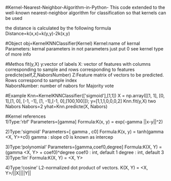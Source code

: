 #Kernel-Nearest-Neighbor-Algorithm-in-Python-
This code extended to the well-known nearest-neighbor algorithm for classification so that kernels can be used 

the distance is calculated by the following formula 
Distance=k(x,x)+k(y,y)-2k(x,y)


#Object
obj=KernelKNNClassifier(Kernel)
Kernel:name of kernal 
Parameters: kernal parameters in not parameters just put 0
see kernel type of more info 

#Methos
fit(y,X)
y:vector of labels
X: vector of features with columns corresponding to sample and rows corresponding to features    
predicte(self,Z,NaborsNumber)
Z:Feature matrix of vectors to be predicted. Rows correspond to sample index  
NaborsNumber: number of nabors for Majority vote 



#Example 
Knn=KernelKNNClassifier(['sigmoid'],[1,1])
X = np.array([[1, 1], [0, 1],[1, 0], [-1, -1], [1, -1],[-1, 0],[100,100]]);
y=[1,1,1,0,0,0,2]
Knn.fit(y,X)
two Nabors 
Nabors=2
yhat=Knn.predicte(X, Nabors)

#Kernel references  
1)Type:'rbf'
Parameters=[gamma] 
Formula:K(x, y) = exp(-gamma ||x-y||^2)  
 
2)Type:'sigmoid'
Parameters=[ gamma , c0]
Formula:K(x, y) = tanh(gamma  <X, Y>+c0)
gamma : slope
c0 is known as intercep

3)Type:‘polynomial’
Parameters=[gamma,coef0,degree] 
Formula:K(X, Y) = (gamma <X, Y> + coef0)^degree
coef0 : int, default 1
degree : int, default 3
3)Type:‘lin’
Formula:K(X, Y) =  <X, Y> 
  
4)Type:‘cosine’
L2-normalized dot product of vectors.
K(X, Y) =  <X, Y>/||X||||Y||
